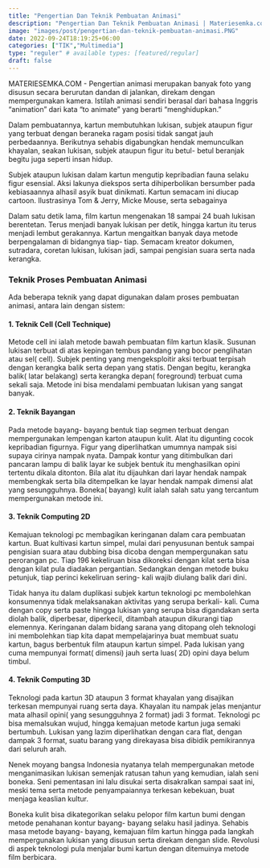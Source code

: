 ```yaml
---
title: "Pengertian Dan Teknik Pembuatan Animasi"
description: "Pengertian Dan Teknik Pembuatan Animasi | Materiesemka.com"
image: "images/post/pengertian-dan-teknik-pembuatan-animasi.PNG"
date: 2022-09-24T18:19:25+06:00
categories: ["TIK","Multimedia"]
type: "reguler" # available types: [featured/regular]
draft: false
---
```


MATERIESEMKA.COM - Pengertian animasi merupakan banyak foto yang disusun secara berurutan dandan di jalankan, direkam dengan mempergunakan kamera. Istilah animasi sendiri berasal dari bahasa Inggris “animation” dari kata “to animate” yang berarti “menghidupkan.”

Dalam pembuatannya, kartun membutuhkan lukisan, subjek ataupun figur yang terbuat dengan beraneka ragam posisi tidak sangat jauh perbedaannya. Berikutnya sehabis digabungkan hendak memunculkan khayalan, seakan lukisan, subjek ataupun figur itu betul- betul beranjak begitu juga seperti insan hidup.

Subjek ataupun lukisan dalam kartun mengutip kepribadian fauna selaku figur esensial. Aksi lakunya diekspos serta dihiperbolikan bersumber pada kebiasaannya alhasil asyik buat dinikmati. Kartun semacam ini diucap cartoon. Ilustrasinya Tom & Jerry, Micke Mouse, serta sebagainya

Dalam satu detik lama, film kartun mengenakan 18 sampai 24 buah lukisan berentetan. Terus menjadi banyak lukisan per detik, hingga kartun itu terus menjadi lembut gerakannya. Kartun mengaitkan banyak daya metode berpengalaman di bidangnya tiap- tiap. Semacam kreator dokumen, sutradara, coretan lukisan, lukisan jadi, sampai pengisian suara serta nada kerangka. 

### Teknik Proses Pembuatan Animasi

Ada beberapa teknik yang dapat digunakan dalam proses pembuatan animasi, antara lain dengan sistem:

#### 1. Teknik Cell (Cell Technique)

Metode cell ini ialah metode bawah pembuatan film kartun klasik. Susunan lukisan terbuat di atas kepingan tembus pandang yang bocor penglihatan atau sel( cell). Subjek penting yang mengeksploitir aksi terbuat terpisah dengan kerangka balik serta depan yang statis. Dengan begitu, kerangka balik( latar belakang) serta kerangka depan( foreground) terbuat cuma sekali saja. Metode ini bisa mendalami pembuatan lukisan yang sangat banyak.

#### 2. Teknik Bayangan

Pada metode bayang- bayang bentuk tiap segmen terbuat dengan mempergunakan lempengan karton ataupun kulit. Alat itu digunting cocok kepribadian figurnya. Figur yang diperlihatkan umumnya nampak sisi supaya cirinya nampak nyata. Dampak kontur yang ditimbulkan dari pancaran lampu di balik layar ke subjek bentuk itu menghasilkan opini tertentu dikala ditonton. Bila alat itu dijauhkan dari layar hendak nampak membengkak serta bila ditempelkan ke layar hendak nampak dimensi alat yang sesungguhnya. Boneka( bayang) kulit ialah salah satu yang tercantum mempergunakan metode ini.

#### 3. Teknik Computing 2D

Kemajuan teknologi pc membagikan keringanan dalam cara pembuatan kartun. Buat kultivasi kartun simpel, mulai dari penyusunan bentuk sampai pengisian suara atau dubbing bisa dicoba dengan mempergunakan satu perorangan pc. Tiap 196 kekeliruan bisa dikoreksi dengan kilat serta bisa dengan kilat pula diadakan pergantian. Sedangkan dengan metode buku petunjuk, tiap perinci kekeliruan sering- kali wajib diulang balik dari dini.

Tidak hanya itu dalam duplikasi subjek kartun teknologi pc membolehkan konsumennya tidak melaksanakan aktivitas yang serupa berkali- kali. Cuma dengan copy serta paste hingga lukisan yang serupa bisa digandakan serta diolah balik, diperbesar, diperkecil, ditambah ataupun dikurangi tiap elemennya. Keringanan dalam bidang sarana yang ditopang oleh teknologi ini membolehkan tiap kita dapat mempelajarinya buat membuat suatu kartun, bagus berbentuk film ataupun kartun simpel. Pada lukisan yang cuma mempunyai format( dimensi) jauh serta luas( 2D) opini daya belum timbul.

#### 4. Teknik Computing 3D

Teknologi pada kartun 3D ataupun 3 format khayalan yang disajikan terkesan mempunyai ruang serta daya. Khayalan itu nampak jelas menjantur mata alhasil opini( yang sesungguhnya 2 format) jadi 3 format. Teknologi pc bisa memalsukan wujud, hingga kemajuan metode kartun juga semaki bertumbuh. Lukisan yang lazim diperlihatkan dengan cara flat, dengan dampak 3 format, suatu barang yang direkayasa bisa dibidik pemikirannya dari seluruh arah.

Nenek moyang bangsa Indonesia nyatanya telah mempergunakan metode menganimasikan lukisan semenjak ratusan tahun yang kemudian, ialah seni boneka. Seni pementasan ini lalu disukai serta disakralkan sampai saat ini, meski tema serta metode penyampaiannya terkesan kebekuan, buat menjaga keaslian kultur.

Boneka kulit bisa dikategorikan selaku pelopor film kartun bumi dengan metode penahanan kontur bayang- bayang selaku hasil jadinya. Sehabis masa metode bayang- bayang, kemajuan film kartun hingga pada langkah mempergunakan lukisan yang disusun serta direkam dengan slide. Revolusi di aspek teknologi pula menjalar bumi kartun dengan ditemuinya metode film berbicara.